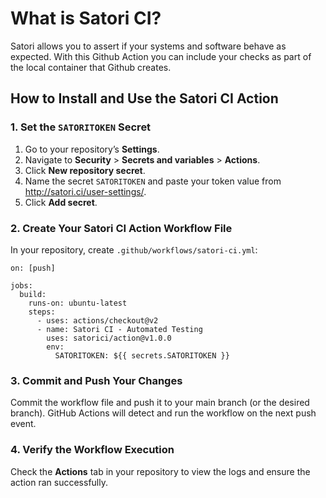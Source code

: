 # What is Satori CI?

Satori allows you to assert if your systems and software behave as expected. With this Github Action you can include your checks as part of the local container that Github creates.

## How to Install and Use the Satori CI Action

### 1. Set the `SATORITOKEN` Secret
1. Go to your repository’s **Settings**.
2. Navigate to **Security** > **Secrets and variables** > **Actions**.
3. Click **New repository secret**.
4. Name the secret `SATORITOKEN` and paste your token value from http://satori.ci/user-settings/.
5. Click **Add secret**.

### 2. Create Your Satori CI Action Workflow File
In your repository, create `.github/workflows/satori-ci.yml`:

```name: Satori CI Test
on: [push]

jobs:
  build:
    runs-on: ubuntu-latest
    steps:
      - uses: actions/checkout@v2
      - name: Satori CI - Automated Testing
        uses: satorici/action@v1.0.0
        env:
          SATORITOKEN: ${{ secrets.SATORITOKEN }}
```

### 3. Commit and Push Your Changes
Commit the workflow file and push it to your main branch (or the desired branch). GitHub Actions will detect and run the workflow on the next push event.

### 4. Verify the Workflow Execution
Check the **Actions** tab in your repository to view the logs and ensure the action ran successfully.

